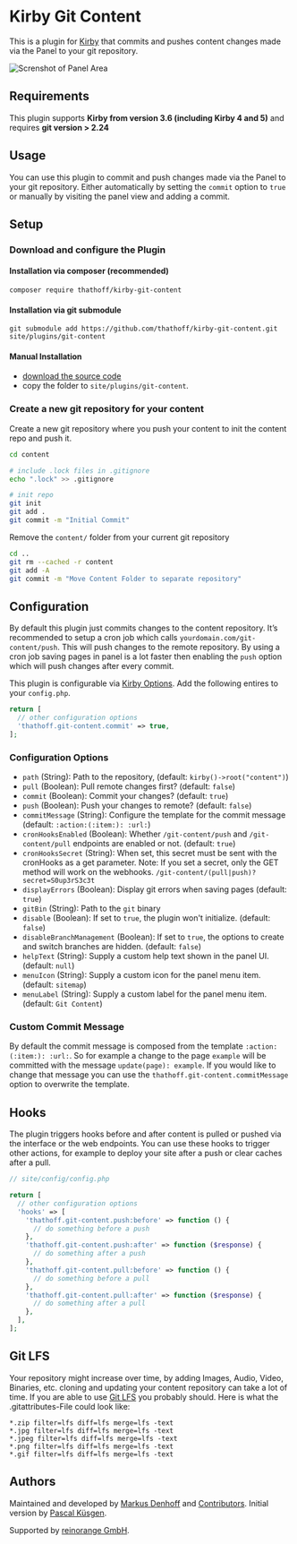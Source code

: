 # Kirby Git Content

This is a plugin for [Kirby](http://getkirby.com/) that commits and pushes content changes made via the Panel to your git repository.

![Screnshot of Panel Area](/.github/screenshot.png?raw=true)

## Requirements

This plugin supports **Kirby from version 3.6 (including Kirby 4 and 5)** and requires **git version > 2.24**

## Usage

You can use this plugin to commit and push changes made via the Panel to your git repository. Either automatically
by setting the `commit` option to `true` or manually by visiting the panel view and adding a commit.

## Setup

### Download and configure the Plugin

#### Installation via composer (recommended)

`composer require thathoff/kirby-git-content`

#### Installation via git submodule

`git submodule add https://github.com/thathoff/kirby-git-content.git site/plugins/git-content`

#### Manual Installation
- [download the source code](https://github.com/thathoff/kirby-git-content/archive/master.zip)
- copy the folder to `site/plugins/git-content`.


### Create a new git repository for your content

Create a new git repository where you push your content to init the content repo and push it.

```bash
cd content

# include .lock files in .gitignore
echo ".lock" >> .gitignore

# init repo
git init
git add .
git commit -m "Initial Commit"
```

Remove the `content/` folder from your current git repository

```bash
cd ..
git rm --cached -r content
git add -A
git commit -m "Move Content Folder to separate repository"
```

## Configuration

By default this plugin just commits changes to the content repository. It’s recommended to setup a cron job
which calls `yourdomain.com/git-content/push`. This will push changes to the remote repository. By using a cron job
saving pages in panel is a lot faster then enabling the `push` option which will push changes after every commit.

This plugin is configurable via [Kirby Options](https://getkirby.com/docs/guide/configuration). Add the following entires to your `config.php`.

```php
return [
  // other configuration options
  'thathoff.git-content.commit' => true,
];
```

### Configuration Options

- `path` (String): Path to the repository, (default: `kirby()->root("content")`)
- `pull` (Boolean): Pull remote changes first? (default: `false`)
- `commit` (Boolean): Commit your changes? (default: `true`)
- `push` (Boolean): Push your changes to remote? (default: `false`)
- `commitMessage` (String): Configure the template for the commit message (default: `:action:(:item:): :url:`)
- `cronHooksEnabled` (Boolean): Whether `/git-content/push` and `/git-content/pull` endpoints are enabled or not. (default: `true`)
- `cronHooksSecret` (String): When set, this secret must be sent with the cronHooks as a get parameter.  Note: If you set
  a secret, only the GET method will work on the webhooks.   `/git-content/(pull|push)?secret=S0up3rS3c3t`
- `displayErrors` (Boolean): Display git errors when saving pages (default: `true`)
- `gitBin` (String): Path to the `git` binary
- `disable` (Boolean): If set to `true`, the plugin won't initialize. (default: `false`)
- `disableBranchManagement` (Boolean): If set to `true`, the options to create and switch branches are hidden. (default: `false`)
- `helpText` (String): Supply a custom help text shown in the panel UI. (default: `null`)
- `menuIcon` (String): Supply a custom icon for the panel menu item. (default: `sitemap`)
- `menuLabel` (String): Supply a custom label for the panel menu item. (default: `Git Content`)

### Custom Commit Message

By default the commit message is composed from the template `:action:(:item:): :url:`. So for example a change to
the page `example` will be committed with the message `update(page): example`. If you would like to change that
message you can use the `thathoff.git-content.commitMessage` option to overwrite the template.

## Hooks

The plugin triggers hooks before and after content is pulled or pushed via the interface or the web endpoints.
You can use these hooks to trigger other actions, for example to deploy your site after a push or clear caches
after a pull.

```php
// site/config/config.php

return [
  // other configuration options
  'hooks' => [
    'thathoff.git-content.push:before' => function () {
      // do something before a push
    },
    'thathoff.git-content.push:after' => function ($response) {
      // do something after a push
    },
    'thathoff.git-content.pull:before' => function () {
      // do something before a pull
    },
    'thathoff.git-content.pull:after' => function ($response) {
      // do something after a pull
    },
  ],
];
```

## Git LFS
Your repository might increase over time, by adding Images, Audio, Video, Binaries, etc.
cloning and updating your content repository can take a lot of time. If you are able to use
[Git LFS](https://git-lfs.github.com/) you probably should. Here is what the .gitattributes-File could look like:

```
*.zip filter=lfs diff=lfs merge=lfs -text
*.jpg filter=lfs diff=lfs merge=lfs -text
*.jpeg filter=lfs diff=lfs merge=lfs -text
*.png filter=lfs diff=lfs merge=lfs -text
*.gif filter=lfs diff=lfs merge=lfs -text
```

## Authors

Maintained and developed by [Markus Denhoff](https://markus.denhoff.com) and [Contributors](https://github.com/thathoff/kirby-git-content/graphs/contributors). Initial version by [Pascal Küsgen](https://github.com/Pascalmh).

Supported by [reinorange GmbH](https://reinorange.com).
